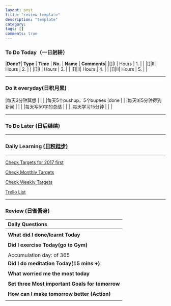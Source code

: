 ```yaml
---
layout: post
title: "review template"
description: "template"
category: 
tags: []
comments: true
---
```


### To Do Today（一日躬耕）

|**Done?**| **Type** | **Time**   | **No.** | **Name** | **Comments**|
|[]|I |  Hours    | 1. |	 | 
|[]|II|  Hours  | 2. |	|
|[]|I |  Hours    | 3. |	 |
|[]|II|  Hours  | 4. |	 |
|[]|II|  Hours    | 5. | |

---

### Do it everyday(日积月累)

|每天3分钟冥想             | | 	  |
|每天5个pushup，5个bupees   |done |     |
|每天听5分钟得到新闻      | |	  |
|每天写50字的总结			 | |    |
|每天学习15分钟            | |    |

---

### To Do Later (日后继续) 


---

### Daily Learning [(日积跬步)](https://yitianxu.github.io/2017/01/05/learning-summary)


---

[Check Targets for 2017 first](https://yitianxu.github.io/2016/12/30/resolution-for-2017)

[Check Monthly Targets](https://yitianxu.github.io/pages/monthly%20targets/Monthly)

[Check Weekly Targets](https://yitianxu.github.io/pages/weekly%20targets/Weekly%20Targets) 

[Trello List](https://trello.com/b/oYub62ID/goal-of-year-2016-2017)

---

### Review (日省吾身)

| Daily Questions                   |                                           
|:----------------------------------|
|                                   |
| **What did I done/learnt Today**| 
|    |
| **Did I exercise Today(go to Gym)**|          
|     |
| Accumulation day:  of 365   |
| **Did I do meditation Today(15 mins +)**|          
|     |
|**What worried me the most today**|
|                                |
|**Set three Most important Goals for tomorrow**|
|                                        |
|**How can I make tomorrow better (Action)**|
|                          |
